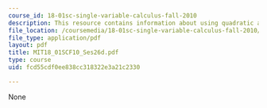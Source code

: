 ```yaml
---
course_id: 18-01sc-single-variable-calculus-fall-2010
description: This resource contains information about using quadratic approximations.
file_location: /coursemedia/18-01sc-single-variable-calculus-fall-2010/fcd55cdf0ee838cc318322e3a21c2330_MIT18_01SCF10_Ses26d.pdf
file_type: application/pdf
layout: pdf
title: MIT18_01SCF10_Ses26d.pdf
type: course
uid: fcd55cdf0ee838cc318322e3a21c2330

---
```

None